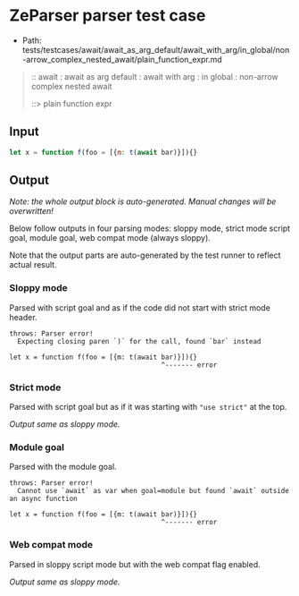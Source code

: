 # ZeParser parser test case

- Path: tests/testcases/await/await_as_arg_default/await_with_arg/in_global/non-arrow_complex_nested_await/plain_function_expr.md

> :: await : await as arg default : await with arg : in global : non-arrow complex nested await
>
> ::> plain function expr

## Input

`````js
let x = function f(foo = [{m: t(await bar)}]){}
`````

## Output

_Note: the whole output block is auto-generated. Manual changes will be overwritten!_

Below follow outputs in four parsing modes: sloppy mode, strict mode script goal, module goal, web compat mode (always sloppy).

Note that the output parts are auto-generated by the test runner to reflect actual result.

### Sloppy mode

Parsed with script goal and as if the code did not start with strict mode header.

`````
throws: Parser error!
  Expecting closing paren `)` for the call, found `bar` instead

let x = function f(foo = [{m: t(await bar)}]){}
                                      ^------- error
`````

### Strict mode

Parsed with script goal but as if it was starting with `"use strict"` at the top.

_Output same as sloppy mode._

### Module goal

Parsed with the module goal.

`````
throws: Parser error!
  Cannot use `await` as var when goal=module but found `await` outside an async function

let x = function f(foo = [{m: t(await bar)}]){}
                                      ^------- error
`````


### Web compat mode

Parsed in sloppy script mode but with the web compat flag enabled.

_Output same as sloppy mode._
